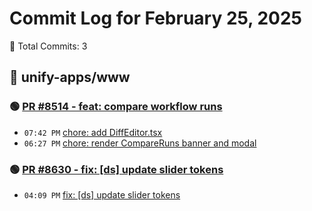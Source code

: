 # Commit Log for February 25, 2025

📝 Total Commits: 3

## 📁 unify-apps/www

### 🟢 [PR #8514 - feat: compare workflow runs](https://github.com/unify-apps/www/pull/8514)

- `07:42 PM` [chore: add DiffEditor.tsx](https://github.com/unify-apps/www/commit/5da61bf95aa2512dbab1f22d1eadb39d0741f13a)
- `06:27 PM` [chore: render CompareRuns banner and modal](https://github.com/unify-apps/www/commit/c07ff06508a25a4e1ab317517d1597bc59aba762)

### 🟢 [PR #8630 - fix: [ds] update slider tokens](https://github.com/unify-apps/www/pull/8630)

- `04:09 PM` [fix: [ds] update slider tokens](https://github.com/unify-apps/www/commit/c943fbce57648c9809b22594e074fb5431032e95)


